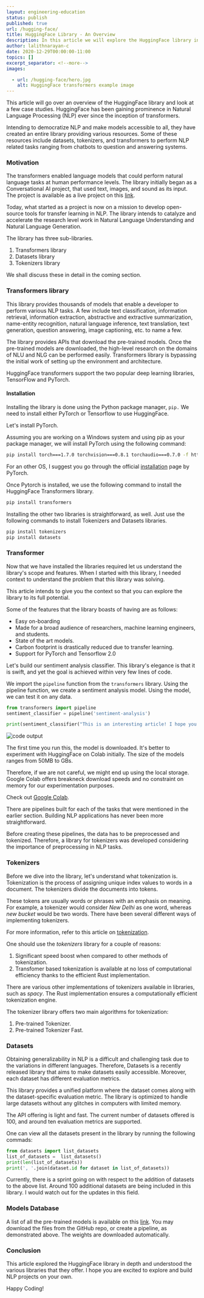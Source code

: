 ```yaml
---
layout: engineering-education
status: publish
published: true
url: /hugging-face/
title: HuggingFace Library - An Overview
description: In this article we will explore the HuggingFace library in depth and explain the various libraries that they offer. HuggingFace transformers support the two popular deep learning libraries, TensorFlow and PyTorch. 
author: lalithnarayan-c
date: 2020-12-29T00:00:00-11:00
topics: []
excerpt_separator: <!--more-->
images:

  - url: /hugging-face/hero.jpg
    alt: HuggingFace transformers example image
---
```

This article will go over an overview of the HuggingFace library and look at a few case studies. HuggingFace has been gaining prominence in Natural Language Processing (NLP) ever since the inception of transformers. 
<!--more-->
Intending to democratize NLP and make models accessible to all, they have created an entire library providing various resources. Some of these resources include datasets, tokenizers, and transformers to perform NLP related tasks ranging from chatbots to question and answering systems. 

### Motivation
The transformers enabled language models that could perform natural language tasks at human performance levels. The library initially began as a Conversational AI project, that used text, images, and sound as its input. The project is available as a live project on this [link](https://convai.huggingface.co/). 

Today, what started as a project is now on a mission to develop open-source tools for transfer learning in NLP. The library intends to catalyze and accelerate the research level work in Natural Language Understanding and Natural Language Generation. 

The library has three sub-libraries.
1. Transformers library
2. Datasets library
3. Tokenizers library

We shall discuss these in detail in the coming section.

### Transformers library
This library provides thousands of models that enable a developer to perform various NLP tasks. A few include text classification, information retrieval, information extraction, abstractive and extractive summarization, name-entity recognition, natural language inference, text translation, text generation, question answering, image captioning, etc. to name a few. 

The library provides APIs that download the pre-trained models. Once the pre-trained models are downloaded, the high-level research on the domains of NLU and NLG can be performed easily. Transformers library is bypassing the initial work of setting up the environment and architecture. 

HuggingFace transformers support the two popular deep learning libraries, TensorFlow and PyTorch. 

#### Installation
Installing the library is done using the Python package manager, `pip.` We need to install either PyTorch or Tensorflow to use HuggingFace. 

Let's install PyTorch.    

Assuming you are working on a Windows system and using pip as your package manager, we will install PyTorch using the following command:

```bash
pip install torch===1.7.0 torchvision===0.8.1 torchaudio===0.7.0 -f https://download.pytorch.org/whl/torch_stable.html
```

For an other OS, I suggest you go through the official [installation](https://pytorch.org/get-started/locally/) page by PyTorch.

Once Pytorch is installed, we use the following command to install the HuggingFace Transformers library.

```bash
pip install transformers
```

Installing the other two libraries is straightforward, as well. Just use the following commands to install Tokenizers and Datasets libraries.

```bash
pip install tokenizers
pip install datasets
```

### Transformer
Now that we have installed the libraries required let us understand the library's scope and features. When I started with this library, I needed context to understand the problem that this library was solving. 

This article intends to give you the context so that you can explore the library to its full potential. 

Some of the features that the library boasts of having are as follows:
- Easy on-boarding
- Made for a broad audience of researchers, machine learning engineers, and students.
- State of the art models. 
- Carbon footprint is drastically reduced due to transfer learning.
- Support for PyTorch and Tensorflow 2.0

Let's build our sentiment analysis classifier. This library's elegance is that it is swift, and yet the goal is achieved within very few lines of code. 

We import the `pipeline` function from the `transformers` library. Using the pipeline function, we create a sentiment analysis model. Using the model, we can test it on any data. 

```py
from transformers import pipeline
sentiment_classifier = pipeline('sentiment-analysis')

print(sentiment_classifier("This is an interesting article! I hope you are enjoying it."))
```
![code output](/hugging-face/code_output.png)

The first time you run this, the model is downloaded. It's better to experiment with HuggingFace on Colab initially. The size of the models ranges from 50MB to GBs. 

Therefore, if we are not careful, we might end up using the local storage. Google Colab offers breakneck download speeds and no constraint on memory for our experimentation purposes. 

Check out [Google Colab](https://colab.research.google.com/notebooks/intro.ipynb#recent=true).

There are pipelines built for each of the tasks that were mentioned in the earlier section. Building NLP applications has never been more straightforward. 

Before creating these pipelines, the data has to be preprocessed and tokenized. Therefore, a library for tokenizers was developed considering the importance of preprocessing in NLP tasks.

### Tokenizers
Before we dive into the library, let's understand what tokenization is. Tokenization is the process of assigning unique index values to words in a document. The tokenizers divide the documents into tokens. 

These tokens are usually words or phrases with an emphasis on meaning. For example, a tokenizer would consider *New Delhi* as one word, whereas *new bucket* would be two words. There have been several different ways of implementing tokenizers. 

For more information, refer to this article on [tokenization](https://www.analyticsvidhya.com/blog/2020/05/what-is-tokenization-nlp/). 

One should use the *tokenizers* library for a couple of reasons:
1. Significant speed boost when compared to other methods of tokenization.
2. Transfomer based tokenization is available at no loss of computational efficiency thanks to the efficient Rust implementation.

There are various other implementations of tokenizers available in libraries, such as *spacy*. The Rust implementation ensures a computationally efficient tokenization engine. 

The tokenizer library offers two main algorithms for tokenization:
1. Pre-trained Tokenizer.
2. Pre-trained Tokenizer Fast.

### Datasets
Obtaining generalizability in NLP is a difficult and challenging task due to the variations in different languages. Therefore, Datasets is a recently released library that aims to make datasets easily accessible. Moreover, each dataset has different evaluation metrics. 

This library provides a unified platform where the dataset comes along with the dataset-specific evaluation metric. The library is optimized to handle large datasets without any glitches in computers with limited memory. 

The API offering is light and fast. The current number of datasets offered is 100, and around ten evaluation metrics are supported. 

One can view all the datasets present in the library by running the following commads:

```py
from datasets import list_datasets
list_of_datasets =  list_datasets()
print(len(list_of_datasets))
print(', '.join(dataset.id for dataset in list_of_datasets))
```

Currently, there is a sprint going on with respect to the addition of datasets to the above list. Around 100 additional datasets are being included in this library. I would watch out for the updates in this field.

### Models Database
A list of all the pre-trained models is available on this [link](https://huggingface.co/models). You may download the files from the GitHub repo, or create a pipeline, as demonstrated above. The weights are downloaded automatically. 

### Conclusion 
This article explored the HuggingFace library in depth and understood the various libraries that they offer. I hope you are excited to explore and build NLP projects on your own.

Happy Coding!